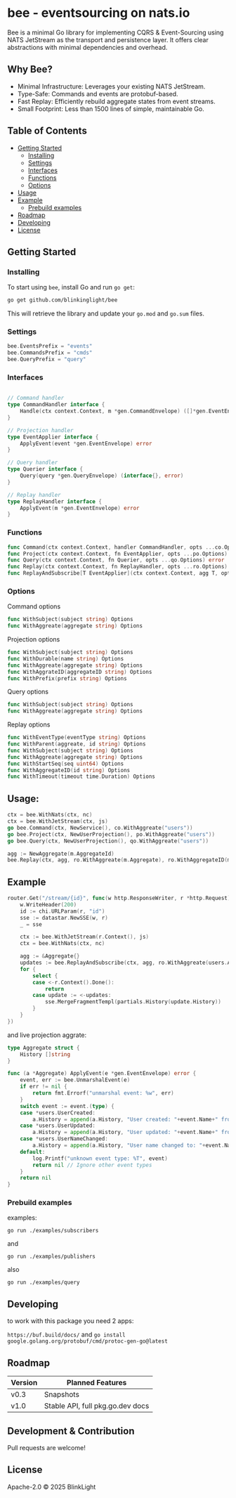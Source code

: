 # bee - eventsourcing on nats.io

Bee is a minimal Go library for implementing CQRS & Event-Sourcing using NATS JetStream as the transport and persistence layer. It offers clear abstractions with minimal dependencies and overhead.

## Why Bee?
- Minimal Infrastructure: Leverages your existing NATS JetStream.
- Type-Safe: Commands and events are protobuf-based.
- Fast Replay: Efficiently rebuild aggregate states from event streams.
- Small Footprint: Less than 1500 lines of simple, maintainable Go.

## Table of Contents

  - [Getting Started](#getting-started)
    - [Installing](#installing)
	- [Settings](#settings)
	- [Interfaces](#interfaces)
	- [Functions](#functions)
	- [Options](#options)
  - [Usage](#usage)
  - [Example](#example)
	- [Prebuild examples](#prebuild-examples)
  - [Roadmap](#roadmap)
  - [Developing](#developing)
  - [License](#license)
## Getting Started

### Installing 

To start using `bee`, install Go and run `go get`:
```sh
go get github.com/blinkinglight/bee
```

This will retrieve the library and update your `go.mod` and `go.sum` files.

### Settings

```go
bee.EventsPrefix = "events"
bee.CommandsPrefix = "cmds"
bee.QueryPrefix = "query"
```

### Interfaces 

```go

// Command handler
type CommandHandler interface {
	Handle(ctx context.Context, m *gen.CommandEnvelope) ([]*gen.EventEnvelope, error)
}

// Projection handler
type EventApplier interface {
	ApplyEvent(event *gen.EventEnvelope) error
}

// Query handler
type Querier interface {
	Query(query *gen.QueryEnvelope) (interface{}, error)
}

// Replay handler
type ReplayHandler interface {
	ApplyEvent(m *gen.EventEnvelope) error
}
```


### Functions

```go
func Command(ctx context.Context, handler CommandHandler, opts ...co.Options)
func Project(ctx context.Context, fn EventApplier, opts ...po.Options) error 
func Query(ctx context.Context, fn Querier, opts ...qo.Options) error 	
func Replay(ctx context.Context, fn ReplayHandler, opts ...ro.Options)
func ReplayAndSubscribe[T EventApplier](ctx context.Context, agg T, opts ...ro.Options) <-chan T {
```

### Options

Command options
```go
func WithSubject(subject string) Options
func WithAggreate(aggregate string) Options
```

Projection options
```go
func WithSubject(subject string) Options
func WithDurable(name string) Options
func WithAggreate(aggregate string) Options
func WithAggrateID(aggregateID string) Options 
func WithPrefix(prefix string) Options
```

Query options
```go
func WithSubject(subject string) Options 
func WithAggreate(aggregate string) Options
```

Replay options
```go
func WithEventType(eventType string) Options
func WithParent(aggreate, id string) Options 
func WithSubject(subject string) Options
func WithAggreate(aggregate string) Options
func WithStartSeq(seq uint64) Options
func WithAggregateID(id string) Options
func WithTimeout(timeout time.Duration) Options
```



## Usage: 

```go
ctx = bee.WithNats(ctx, nc)
ctx = bee.WithJetStream(ctx, js)
go bee.Command(ctx, NewService(), co.WithAggreate("users"))
go bee.Project(ctx, NewUserProjection(), po.WithAggreate("users"))
go bee.Query(ctx, NewUserProjection(), qo.WithAggreate("users"))
```

```go
agg := NewAggregate(m.AggregateId)
bee.Replay(ctx, agg, ro.WithAggreate(m.Aggregate), ro.WithAggregateID(m.AggregateId))
```

## Example

```go 
router.Get("/stream/{id}", func(w http.ResponseWriter, r *http.Request) {
    w.WriteHeader(200)
    id := chi.URLParam(r, "id")
    sse := datastar.NewSSE(w, r)
    _ = sse

    ctx := bee.WithJetStream(r.Context(), js)
    ctx = bee.WithNats(ctx, nc)

    agg := &Aggregate{}
    updates := bee.ReplayAndSubscribe(ctx, agg, ro.WithAggreate(users.Aggregate), ro.WithAggregateID(id))
    for {
        select {
        case <-r.Context().Done():
            return
        case update := <-updates:
            sse.MergeFragmentTempl(partials.History(update.History))
        }
    }
})
```

and live projection aggrate: 

```go
type Aggregate struct {
	History []string
}

func (a *Aggregate) ApplyEvent(e *gen.EventEnvelope) error {
	event, err := bee.UnmarshalEvent(e)
	if err != nil {
		return fmt.Errorf("unmarshal event: %w", err)
	}
	switch event := event.(type) {
	case *users.UserCreated:
		a.History = append(a.History, "User created: "+event.Name+" from "+event.Country)
	case *users.UserUpdated:
		a.History = append(a.History, "User updated: "+event.Name+" from "+event.Country)
	case *users.UserNameChanged:
		a.History = append(a.History, "User name changed to: "+event.Name)
	default:
		log.Printf("unknown event type: %T", event)
		return nil // Ignore other event types
	}
	return nil
}
```

### Prebuild examples

examples:

`go run ./examples/subscribers`

and

`go run ./examples/publishers`

also 

`go run ./examples/query`


## Developing

to work with this package you need 2 apps:

`https://buf.build/docs/` and `go install google.golang.org/protobuf/cmd/protoc-gen-go@latest`


## Roadmap

| Version | Planned Features                                     |
|---------|------------------------------------------------------|
| v0.3    | Snapshots						                     |
| v1.0    | Stable API, full pkg.go.dev docs                     |

## Development & Contribution

Pull requests are welcome!

## License

Apache-2.0 © 2025 BlinkLight